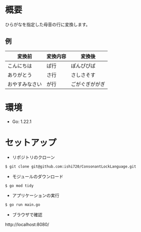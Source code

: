 # 概要

ひらがなを指定した母音の行に変換します。

## 例

|変換前|変換内容|変換後|
|-|-|-|
|こんにちは|ぱ行|ぽんぴぴぱ|  
|ありがとう|さ行|さしさそす|
|おやすみなさい|が行|ごがぐぎががぎ|

# 環境

- Go: 1.22.1

# セットアップ

- リポジトリのクローン

```bash
$ git clone git@github.com:ishi720/ConsonantLockLanguage.git
```

- モジュールのダウンロード

```bash
$ go mod tidy
```

- アプリケーションの実行

```bash
$ go run main.go
```

- ブラウザで確認

http://localhost:8080/
  


